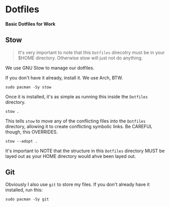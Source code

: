# Dotfiles

#### Basic Dotfiles for Work

## Stow

> It's very important to note that this `Dotfiles` direcotry must be in your $HOME directory. Otherwise stow will just not do anything.

We use GNU Stow to manage our dotfiles.

If you don't have it already, install it. We use Arch, BTW.

```
sudo pacman -Sy stow
```

Once it is installed, it's as simple as running this inside the `Dotfiles` directory.

```
stow .
```

This tells `stow` to move any of the conflicting files into the `Dotfiles` directory, allowing it to create conflicting symbolic links. Be CAREFUL though, this OVERRIDES.

```
stow --adopt .
```

It's important to NOTE that the structure in this `Dotfiles` directory MUST be layed out as your HOME directory would ahve been layed out.

## Git

Obviously I also use `git` to store my files. If you don't already have it installed, run this:

```
sudo pacman -Sy git
```